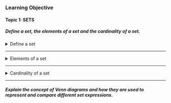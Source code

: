 ### Learning Objective

#### Topic 1: SETS 

##### Define a set, the elements of a set and the cardinality of a set.

<details>
  <summary>Define a set</summary>
  
A set is a well-defined collection of distinct objects, considered as a whole.
These objects are called elements or members of the set.
  - Sets are usually denoted by capital letters (e.g, A,B,S)
  - Elements are typically inside curly braces: A = {1,2,3}

</details>

---

<details>
  <summary>Elements of a set</summary>
  
The elements of a set are the individual objects or memebers contained in the set.
  - If an element a belongs to set A, we write a ∈ A
  - If it does not belong, we write a ∉ B

</details>

---

<details>
  <summary>Cardinality of a set</summary>
  
The cardinality of a set is the number of elements in the set.
  - Denoted by vertical bars: |A|
  - Example if A = {2,4,6}, then |A| = 3

</details>

---

##### Explain the concept of Venn diagrams and how they are used to represent and compare different set expressions.
